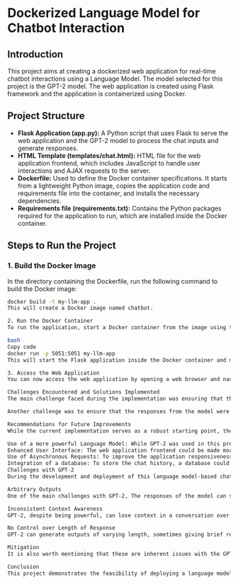 # Dockerized Language Model for Chatbot Interaction

## Introduction
This project aims at creating a dockerized web application for real-time chatbot interactions using a Language Model. The model selected for this project is the GPT-2 model. The web application is created using Flask framework and the application is containerized using Docker.

## Project Structure
- **Flask Application (app.py):** A Python script that uses Flask to serve the web application and the GPT-2 model to process the chat inputs and generate responses.
- **HTML Template (templates/chat.html):** HTML file for the web application frontend, which includes JavaScript to handle user interactions and AJAX requests to the server.
- **Dockerfile:** Used to define the Docker container specifications. It starts from a lightweight Python image, copies the application code and requirements file into the container, and installs the necessary dependencies.
- **Requirements file (requirements.txt):** Contains the Python packages required for the application to run, which are installed inside the Docker container.

## Steps to Run the Project
### 1. Build the Docker Image
In the directory containing the Dockerfile, run the following command to build the Docker image:

```bash
docker build -t my-llm-app .
This will create a Docker image named chatbot.

2. Run the Docker Container
To run the application, start a Docker container from the image using the following command:

bash
Copy code
docker run -p 5051:5051 my-llm-app
This will start the Flask application inside the Docker container and map the container port 5051 to the host port 5051.

3. Access the Web Application
You can now access the web application by opening a web browser and navigating to http://localhost:5051.

Challenges Encountered and Solutions Implemented
The main challenge faced during the implementation was ensuring that the Docker container had all the necessary dependencies for running the GPT-2 model and the Flask application. This was resolved by carefully specifying all the required packages in the requirements.txt file and running pip install inside the Docker container.

Another challenge was to ensure that the responses from the model were returned in a timely manner, despite the potential computational complexity of the GPT-2 model. To mitigate this, the model was loaded into memory once at the start of the application, rather than loading it each time a request was made. Additionally, the model response generation parameters were tuned to balance between speed and output quality.

Recommendations for Future Improvements
While the current implementation serves as a robust starting point, the following enhancements could improve its performance and usability:

Use of a more powerful Language Model: While GPT-2 was used in this project, upgrading to a more advanced model like GPT-3,4 could provide better response quality.
Enhanced User Interface: The web application frontend could be made more user-friendly and visually appealing using advanced frontend technologies and design practices.
Use of Asynchronous Requests: To improve the application responsiveness, asynchronous requests could be used to avoid blocking the user interface while waiting for the model responses.
Integration of a database: To store the chat history, a database could be integrated with the application.
Challenges with GPT-2
During the development and deployment of this language model-based chatbot, we encountered some challenges. These largely arose from the nature of the GPT-2 language model and how it generates text.

Arbitrary Outputs
One of the main challenges with GPT-2, The responses of the model can sometimes be nonsensical or irrelevant. This is because the model generates text based on patterns it learned during training, without any real understanding of the content.

Inconsistent Context Awareness
GPT-2, despite being powerful, can lose context in a conversation over a few exchanges. This can lead to inconsistent responses or the model forgetting key details from earlier in the conversation. For example, if a user mentioned their name early in the chat and referred back to it later, the model might not recognize this reference.

No Control over Length of Response
GPT-2 can generate outputs of varying length, sometimes giving brief responses to complex questions, or long, overly detailed responses to simple inquiries. This can make the interaction feel less like a conversation with a human and more like an arbitrary text generation exercise.

Mitigation
It is also worth mentioning that these are inherent issues with the GPT-2 model, and addressing them effectively might require using more advanced methods like fine-tuning the model on domain-specific data, controlling the output using techniques like the Minimax algorithm, or even using a newer, more sophisticated language model. These solutions, however, would significantly increase the complexity and computational requirements.

Conclusion
This project demonstrates the feasibility of deploying a language model-based chatbot as a containerized web application. By using Docker, we ensure that the application is easy to deploy and runs in a consistent environment.
